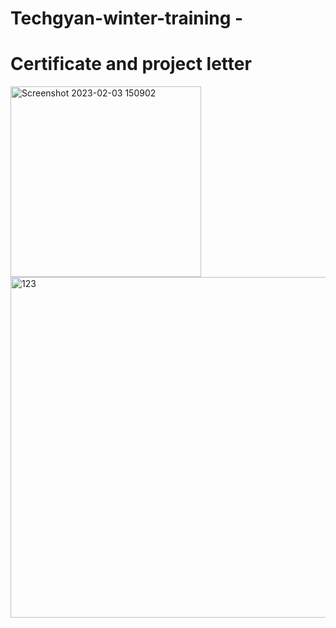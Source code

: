 # Techgyan-winter-training -
# Certificate and project letter 

<img width="305" alt="Screenshot 2023-02-03 150902" src="https://user-images.githubusercontent.com/88237470/216566464-27979ed5-294d-45f5-a893-477ccc9901b8.png">

<img width="545" alt="123" src="https://user-images.githubusercontent.com/88237470/216567028-3dcecb2b-8901-4ab6-93fc-944b2f4be4c2.png">
